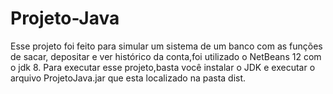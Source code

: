 # Projeto-Java
Esse projeto foi feito para simular um sistema de um banco com as funções de sacar, depositar e ver histórico da conta,foi utilizado o NetBeans 12 com o jdk 8.
Para executar esse projeto,basta você instalar o JDK e executar o arquivo ProjetoJava.jar que esta localizado na pasta dist.
